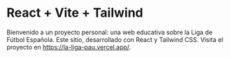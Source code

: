 # React + Vite + Tailwind

Bienvenido a un proyecto personal: una web educativa sobre la Liga de Fútbol Española. Este sitio, desarrollado con React y Tailwind CSS. Visita el proyecto en https://la-liga-pau.vercel.app/.


